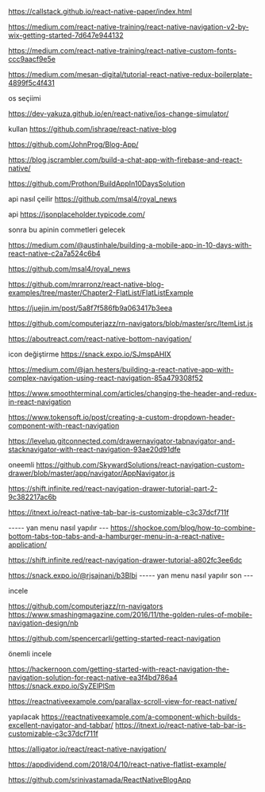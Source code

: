 https://callstack.github.io/react-native-paper/index.html

https://medium.com/react-native-training/react-native-navigation-v2-by-wix-getting-started-7d647e944132

https://medium.com/react-native-training/react-native-custom-fonts-ccc9aacf9e5e

https://medium.com/mesan-digital/tutorial-react-native-redux-boilerplate-4899f5c4f431

os seçiimi 

https://dev-yakuza.github.io/en/react-native/ios-change-simulator/

kullan 
https://github.com/ishraqe/react-native-blog

https://github.com/JohnProg/Blog-App/

https://blog.jscrambler.com/build-a-chat-app-with-firebase-and-react-native/




https://github.com/Prothon/BuildAppIn10DaysSolution

api nasıl çeilir 
https://github.com/msal4/royal_news


api
https://jsonplaceholder.typicode.com/

sonra bu apinin commetleri gelecek 

https://medium.com/@austinhale/building-a-mobile-app-in-10-days-with-react-native-c2a7a524c6b4

https://github.com/msal4/royal_news


https://github.com/mrarronz/react-native-blog-examples/tree/master/Chapter2-FlatList/FlatListExample


https://juejin.im/post/5a8f7f586fb9a063417b3eea

https://github.com/computerjazz/rn-navigators/blob/master/src/ItemList.js

https://aboutreact.com/react-native-bottom-navigation/

icon değiştirme 
https://snack.expo.io/SJmspAHIX


https://medium.com/@jan.hesters/building-a-react-native-app-with-complex-navigation-using-react-navigation-85a479308f52



https://www.smoothterminal.com/articles/changing-the-header-and-redux-in-react-navigation

https://www.tokensoft.io/post/creating-a-custom-dropdown-header-component-with-react-navigation


https://levelup.gitconnected.com/drawernavigator-tabnavigator-and-stacknavigator-with-react-navigation-93ae20d91dfe

oneemli 
https://github.com/SkywardSolutions/react-navigation-custom-drawer/blob/master/app/navigator/AppNavigator.js

https://shift.infinite.red/react-navigation-drawer-tutorial-part-2-9c382217ac6b

https://itnext.io/react-native-tab-bar-is-customizable-c3c37dcf711f


----- yan menu nasıl yapılır ---
https://shockoe.com/blog/how-to-combine-bottom-tabs-top-tabs-and-a-hamburger-menu-in-a-react-native-application/

https://shift.infinite.red/react-navigation-drawer-tutorial-a802fc3ee6dc

https://snack.expo.io/@rjsajnani/b3Blbi
----- yan menu nasıl yapılır son ---

incele 

https://github.com/computerjazz/rn-navigators
https://www.smashingmagazine.com/2016/11/the-golden-rules-of-mobile-navigation-design/nb

https://github.com/spencercarli/getting-started-react-navigation

önemli incele

https://hackernoon.com/getting-started-with-react-navigation-the-navigation-solution-for-react-native-ea3f4bd786a4
https://snack.expo.io/SyZElPlSm


https://reactnativeexample.com/parallax-scroll-view-for-react-native/


yapılacak 
https://reactnativeexample.com/a-component-which-builds-excellent-navigator-and-tabbar/
https://itnext.io/react-native-tab-bar-is-customizable-c3c37dcf711f



https://alligator.io/react/react-native-navigation/


https://appdividend.com/2018/04/10/react-native-flatlist-example/



https://github.com/srinivastamada/ReactNativeBlogApp
